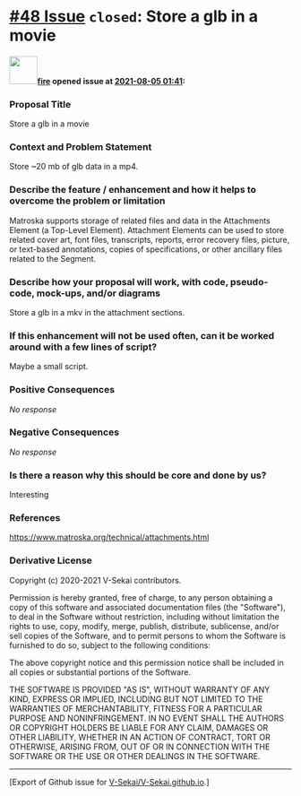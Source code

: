 # [\#48 Issue](https://github.com/V-Sekai/V-Sekai.github.io/issues/48) `closed`: Store a glb in a movie

#### <img src="https://avatars.githubusercontent.com/u/32321?u=c2e06a3d2b49a467aa907e54aa259516440267cc&v=4" width="50">[fire](https://github.com/fire) opened issue at [2021-08-05 01:41](https://github.com/V-Sekai/V-Sekai.github.io/issues/48):

### Proposal Title

Store a glb in a movie

### Context and Problem Statement

Store ~20 mb of glb data in a mp4.

### Describe the feature / enhancement and how it helps to overcome the problem or limitation

Matroska supports storage of related files and data in the Attachments Element (a Top-Level Element). Attachment Elements can be used to store related cover art, font files, transcripts, reports, error recovery files, picture, or text-based annotations, copies of specifications, or other ancillary files related to the Segment.

### Describe how your proposal will work, with code, pseudo-code, mock-ups, and/or diagrams

Store a glb in a mkv in the attachment sections.

### If this enhancement will not be used often, can it be worked around with a few lines of script?

Maybe a small script.

### Positive Consequences

_No response_

### Negative Consequences

_No response_

### Is there a reason why this should be core and done by us?

Interesting

### References

https://www.matroska.org/technical/attachments.html

### Derivative License

Copyright (c) 2020-2021 V-Sekai contributors.

Permission is hereby granted, free of charge, to any person obtaining a copy
of this software and associated documentation files (the "Software"), to deal
in the Software without restriction, including without limitation the rights
to use, copy, modify, merge, publish, distribute, sublicense, and/or sell
copies of the Software, and to permit persons to whom the Software is
furnished to do so, subject to the following conditions:

The above copyright notice and this permission notice shall be included in all
copies or substantial portions of the Software.

THE SOFTWARE IS PROVIDED "AS IS", WITHOUT WARRANTY OF ANY KIND, EXPRESS OR
IMPLIED, INCLUDING BUT NOT LIMITED TO THE WARRANTIES OF MERCHANTABILITY,
FITNESS FOR A PARTICULAR PURPOSE AND NONINFRINGEMENT. IN NO EVENT SHALL THE
AUTHORS OR COPYRIGHT HOLDERS BE LIABLE FOR ANY CLAIM, DAMAGES OR OTHER
LIABILITY, WHETHER IN AN ACTION OF CONTRACT, TORT OR OTHERWISE, ARISING FROM,
OUT OF OR IN CONNECTION WITH THE SOFTWARE OR THE USE OR OTHER DEALINGS IN THE
SOFTWARE.





-------------------------------------------------------------------------------



[Export of Github issue for [V-Sekai/V-Sekai.github.io](https://github.com/V-Sekai/V-Sekai.github.io).]
